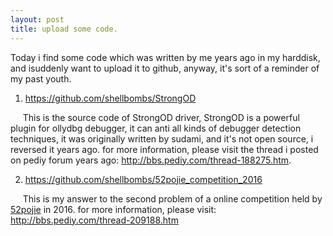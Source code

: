 ```yaml
---
layout: post
title: upload some code.
---
```


Today i find some code which was written by me years ago in my harddisk, and isuddenly want to upload it to github, anyway, it's sort of a reminder of my past youth.

1. https://github.com/shellbombs/StrongOD

&nbsp;&nbsp;&nbsp;&nbsp;&nbsp;This is the source code of StrongOD driver, StrongOD is a powerful plugin for ollydbg debugger, it can anti all kinds of debugger detection techniques, it was originally written by sudami, and it's not open source, i reversed it years ago. for more information, please visit the thread i posted on pediy forum years ago: http://bbs.pediy.com/thread-188275.htm.

2. https://github.com/shellbombs/52pojie_competition_2016

&nbsp;&nbsp;&nbsp;&nbsp;&nbsp;This is my answer to the second problem of a online competition held by [52pojie](www.52pojie.cn) in 2016. for more information, please visit: http://bbs.pediy.com/thread-209188.htm
